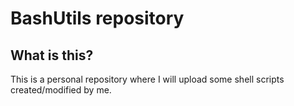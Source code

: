 # BashUtils repository

## What is this?
This is a personal repository where I will upload some shell scripts created/modified by me.
